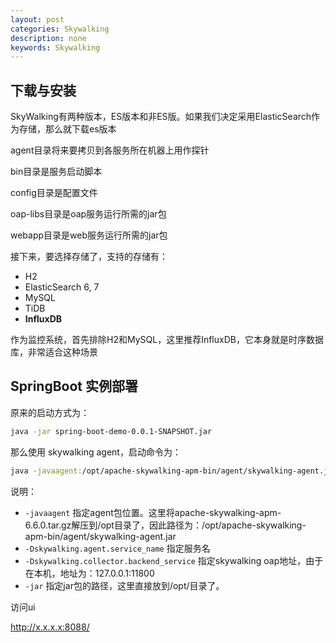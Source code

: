 ```yaml
---
layout: post
categories: Skywalking
description: none
keywords: Skywalking
---
```

## 下载与安装

SkyWalking有两种版本，ES版本和非ES版。如果我们决定采用ElasticSearch作为存储，那么就下载es版本

agent目录将来要拷贝到各服务所在机器上用作探针

bin目录是服务启动脚本

config目录是配置文件

oap-libs目录是oap服务运行所需的jar包

webapp目录是web服务运行所需的jar包

接下来，要选择存储了，支持的存储有：

- H2
- ElasticSearch 6, 7
- MySQL
- TiDB
- **InfluxDB**

作为监控系统，首先排除H2和MySQL，这里推荐InfluxDB，它本身就是时序数据库，非常适合这种场景

## SpringBoot 实例部署

原来的启动方式为：

```bash
java -jar spring-boot-demo-0.0.1-SNAPSHOT.jar
```

那么使用 skywalking agent，启动命令为：

```bash
java -javaagent:/opt/apache-skywalking-apm-bin/agent/skywalking-agent.jar -Dskywalking.agent.service_name=xxxtest -Dskywalking.collector.backend_service=127.0.0.1:11800 -jar /opt/spring-boot-demo-0.0.1-SNAPSHOT.jar
```

说明：

- `-javaagent` 指定agent包位置。这里将apache-skywalking-apm-6.6.0.tar.gz解压到/opt目录了，因此路径为：/opt/apache-skywalking-apm-bin/agent/skywalking-agent.jar
- `-Dskywalking.agent.service_name` 指定服务名
- `-Dskywalking.collector.backend_service` 指定skywalking oap地址，由于在本机，地址为：127.0.0.1:11800
- `-jar` 指定jar包的路径，这里直接放到/opt/目录了。

访问ui

http://x.x.x.x:8088/